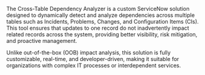 The Cross-Table Dependency Analyzer is a custom ServiceNow solution designed to dynamically detect and analyze dependencies across multiple tables such as Incidents, Problems, Changes, and Configuration Items (CIs). This tool ensures that updates to one record do not inadvertently impact related records across the system, providing better visibility, risk mitigation, and proactive management.

Unlike out-of-the-box (OOB) impact analysis, this solution is fully customizable, real-time, and developer-driven, making it suitable for organizations with complex IT processes or interdependent services.
